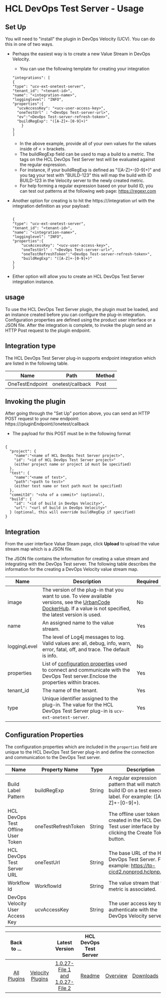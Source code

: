 
# HCL DevOps Test Server - Usage

## Set Up
You will need to "install" the plugin in DevOps Velocity (UCV). You can do this in one of two ways.
* Perhaps the easiest way is to create a new Value Stream in DevOps Velocity.

    * You can use the following template for creating your integration
    ```
    "integrations": [
  {
    "type": "ucv-ext-onetest-server",
    "tenant_id": "<tenant-id>",
    "name": "<integration-name>",
    "logginglevel": "INFO",
    "properties":{
      "ucvAccessKey": "<ucv-user-access-key>",
      "oneTestUrl" : "<DevOps Test-server-url>",
      "ev":"<DevOps Test-server-refresh-token>",
      "buildRegExp": "([A-Z]+-[0-9]+)"
        }
    }
    ]

    ```
    * In the above example, provide all of your own values for the values inside of < > brackets.
    * The buildRegExp field can be used to map a build to a metric. The tags on the HCL DevOps Test Server test will be evaluated against the regular expression.
    * For instance, if your buildRegExp is defined as "([A-Z]+-[0-9]+)" and you tag your test with "BUILD-123" this will map the build with ID BUILD-123 in the Velocity server to the newly created metric.
    * For help forming a regular expression based on your build ID, you can test out patterns at the following web page: https://regexr.com
* Another option for creating is to hit the https://<velocity-url>/integration url with the integration definition as your payload:

    ```

    {
    "type": "ucv-ext-onetest-server",
    "tenant_id": "<tenant-id>",
    "name": "<integration-name>",
    "logginglevel": "INFO",
    "properties":{
        "ucvAccessKey": "<ucv-user-access-key>",
        "oneTestUrl" : "<DevOps Test-server-url>",
        "oneTestRefreshToken":"<DevOps Test-server-refresh-token>",
        "buildRegExp": "([A-Z]+-[0-9]+)"
    }
    }

    ```
* Either option will allow you to create an HCL DevOps Test Server integration instance.

## usage

To use the HCL DevOps Test Server plugin, the plugin must be loaded, and an instance created before you can configure the plug-in integration. Configuration properties are defined using the product user interface or a JSON file. After the integration is complete, to invoke the plugin send an HTTP Post request to the plugin endpoint.

## Integration type

The HCL DevOps Test Server plug-in supports endpoint integration which are listed in the following table.


| Name | Path | Method |
| --- | --- | --- |
| OneTestEndpoint | onetest/callback | Post |

## Invoking the plugin

After going through the "Set Up" portion above, you can send an HTTP POST request to your new endpoint: https://<velocity-url>/pluginEndpoint/<integrationId>/onetest/callback
* The payload for this POST must be in the following format

```

{
  "project": {
    "name":"<name of HCL DevOps Test Server project>",
    "id": "<id of HCL DevOps Test Server project>"
    (either project name or project id must be specified)
  },
  "test": {
    "name":"<name of test>",
    "path":"<path to test>"
    (either test name or test path must be specified)
  },
  "commitId": "<sha of a commit>" (optional),
  "build": {
    "id": "<id of build in DevOps Velocity>",
    "url": "<url of build in DevOps Velocity>"
  } (optional, this will override buildRegExp if specified)
}

```

## Integration

From the user interface Value Steam page, click **Upload** to upload the value stream map which is a JSON file.

The JSON file contains the information for creating a value stream and integrating with the DevOps Test server. The following table describes the information for the creating a DevOps Velocity value stream map.


| Name | Description | Required |
| --- | --- | --- |
| image | The version of the plug-in that you want to use. To view available versions, see the [UrbanCode DockerHub](https://hub.docker.com/r/urbancode/ucv-ext-onetest-server/tags). If a value is not specified, the latest version is used. | No |
| name | An assigned name to the value stream. | Yes |
| loggingLevel | The level of Log4j messages to log. Valid values are: all, debug, info, warn, error, fatal, off, and trace. The default is info. | No |
| properties | List of [configuration properties](#properties) used to connect and communicate with the DevOps Test server.Enclose the properties within braces. | Yes |
| tenant\_id | The name of the tenant. | Yes |
| type | Unique identifier assigned to the plug-in. The value for the HCL DevOps Test Server plug-in is `ucv-ext-onetest-server`. | Yes |

## Configuration Properties

The configuration properties which are included in the `properties` field are unique to the
HCL DevOps Test Server plug-in and define the connection and communication to the DevOps Test server.


| Name | Property Name | Type | Description | Required |
| --- | --- | --- | --- | --- |
| Build Label Pattern | buildRegExp | String | A regular expression pattern that will match a build ID on a test execution label. For example: ([A-Z]+-[0-9]+). | No |
| HCL DevOps Test Offline User Token | oneTestRefreshToken | String | The offline user token created in the HCL DevOps Test user interface by clicking the Create Token button. | Yes |
| HCL DevOps Test Server URL | oneTestUrl | String | The base URL of the HCL DevOps Test Server. For example: https://tp-cicd2.nonprod.hclpnp.com. | Yes |
| Workflow Id | WorkflowId | String | The value stream that this metric is associated. | No |
| DevOps Velocity User Access Key | ucvAccessKey | String | The user access key to authenticate with the DevOps Velocity server. | No |




|Back to ...||Latest Version|HCL DevOps Test Server |||
| :---: | :---: | :---: | :---: | :---: | :---: |
|[All Plugins](../../index.md)|[Velocity Plugins](../README.md)|[1.0.27-File 1 ](https://raw.githubusercontent.com/UrbanCode/IBM-UCV-PLUGINS/main/files/ucv-ext-onetest-server/ucv-ext-onetest-server%3A1.0.27.tar.7z.001)[and 1.0.27-File 2](https://raw.githubusercontent.com/UrbanCode/IBM-UCV-PLUGINS/main/files/ucv-ext-onetest-server/ucv-ext-onetest-server%3A1.0.27.tar.7z.002)|[Readme](README.md)|[Overview](overview.md)|[Downloads](downloads.md)|
